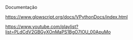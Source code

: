 Documentação

https://www.glowscript.org/docs/VPythonDocs/index.html

https://www.youtube.com/playlist?list=PLdCdV2GBGyXOnMaPS1BgO7IOU_00ApuMo
